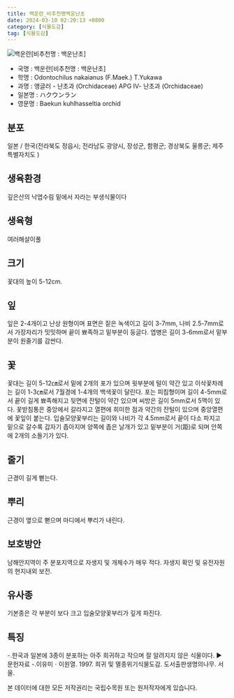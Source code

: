 ```yaml
---
title: 백운란_비추천명백운난초
date: 2024-03-10 02:20:13 +0800
category: [식물도감]
tag: [식물도감]
---
```




![백운란[비추천명 : 백운난초]](/fileUpload/plants/basic/Orchidaceae/Vexillabium/6429/6429_1_th2.jpg)
- 국명 : 백운란[비추천명 : 백운난초]
- 학명 : Odontochilus nakaianus (F.Maek.) T.Yukawa
- 과명 : 앵글러 - 난초과 (Orchidaceae) APG Ⅳ- 난초과 (Orchidaceae)
- 일본명 : ハクウンラン
- 영문명 : Baekun kuhlhasseltia orchid


## 분포
일본 / 한국(전라북도 정읍시; 전라남도 광양시, 장성군, 함평군; 경상북도 울릉군; 제주특별자치도 ) 
## 생육환경
깊은산의 낙엽수림 밑에서 자라는 부생식물이다
## 생육형
여러해살이풀
## 크기
꽃대의 높이 5-12cm.
## 잎
잎은 2-4개이고 난상 원형이며 표면은 짙은 녹색이고 길이 3-7mm, 나비 2.5-7mm로서 가장자리가 밋밋하며 끝이 뾰족하고 밑부분이 둥글다. 엽병은 길이 3-6mm로서 밑부분이 원줄기를 감싼다.
## 꽃
꽃대는 길이 5-12㎝로서 밑에 2개의 포가 있으며 윗부분에 털이 약간 있고 이삭꽃차례는 길이 1-3㎝로서 7월경에 1-4개의 백색꽃이 달린다. 포는 피침형이며 길이 4-5mm로서 끝이 길게 뾰족해지고 뒷면에 잔털이 약간 있으며 씨방은 길이 5mm로서 5맥이 있다. 꽃받침통은 중앙에서 갈라지고 열편에 희미한 점과 약간의 잔털이 있으며 중앙열편에 꽃잎이 붙는다.  입술모양꽃부리는 길이와 나비가 각 4.5mm로서 끝이 다소 파지고 밑으로 갈수록 갑자기 좁아지며 양쪽에 좁은 날개가 있고 밑부분이 거(距)로 되며 안쪽에 2개의 소돌기가 있다.
## 줄기
근경이 길게 뻗는다.
## 뿌리
근경이 옆으로 뻗으며 마디에서 뿌리가 내린다.
## 보호방안
남해안지역이 주 분포지역으로 자생지 및 개체수가 매우 적다. 자생지 확인 및 유전자원의 현지내외 보전.
## 유사종
기본종은 각 부분이 보다 크고 입술모양꽃부리가 깊게 파진다.
## 특징
-.한국과 일본에 3종이 분포하는 아주 희귀하고 작으며 잘 알려지지 않은 식물이다.▶문헌자료-.이유미ㆍ이원열. 1997. 희귀 및 멸종위기식물도감. 도서출판생명의나무. 서울.






본 데이터에 대한 모든 저작권리는 국립수목원 또는 원저작자에게 있습니다.
